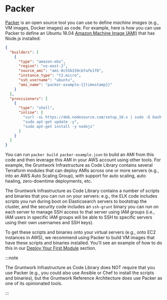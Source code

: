 # Packer

[Packer](https://www.packer.io) is an open source tool you can use to define _machine images_ (e.g., VM
images, Docker images) as code. For example, here is how you can use Packer to define an Ubuntu 18.04 [Amazon Machine Image (AMI)](https://docs.aws.amazon.com/AWSEC2/latest/UserGuide/AMIs.html) that has Node.js installed:

```json
{
  "builders": [
    {
      "type": "amazon-ebs",
      "region": "us-east-2",
      "source_ami": "ami-0c55b159cbfafe1f0",
      "instance_type": "t2.micro",
      "ssh_username": "ubuntu",
      "ami_name": "packer-example-{{timestamp}}"
    }
  ],
  "provisioners": [
    {
      "type": "shell",
      "inline": [
        "curl -sL https://deb.nodesource.com/setup_10.x | sudo -E bash -",
        "sudo apt-get update -y",
        "sudo apt-get install -y nodejs"
      ]
    }
  ]
}
```

You can run `packer build packer-example.json` to build an AMI from this code and then leverage this AMI in your AWS
account using other tools. For example, the Gruntwork Infrastructure as Code Library contains several Terraform modules that can
deploy AMIs across one or more servers (e.g., into an AWS Auto Scaling Group), with support for auto scaling, auto
healing, zero-downtime deployments, etc.

The Gruntwork Infrastructure as Code Library contains a number of scripts and binaries that you can run on your servers: e.g., the
ELK code includes scripts you run during boot on Elasticsearch servers to bootstrap the cluster, and the security code
includes an `ssh-grunt` binary you can run on each server to manage SSH access to that server using IAM groups (i.e.,
IAM users in specific IAM groups will be able to SSH to specific servers using their own usernames and SSH keys).

To get these scripts and binaries onto your virtual servers (e.g., onto EC2 instances in AWS), we recommend using Packer to build VM images that have these scripts and binaries installed. You'll see an
example of how to do this in our [Deploy Your First Module](/intro/first-deployment/using-terraform-modules) section.

:::note

The Gruntwork Infrastructure as Code Library does NOT require that you use
Packer (e.g., you could also use Ansible or Chef to install the scripts and
binaries), but the Gruntwork Reference Architecture does use Packer as one of
its opinionated tools.

:::


<!-- ##DOCS-SOURCER-START
{
  "sourcePlugin": "local-copier",
  "hash": "1d077cb69e254937c2472634a22eff5d"
}
##DOCS-SOURCER-END -->
